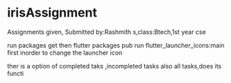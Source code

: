 # irisAssignment
Assignments given, Submitted by:Rashmith s,class:Btech,1st year cse

run
packages get 
then
flutter packages pub run flutter_launcher_icons:main
first inorder to change the launcher icon


ther is a option of completed taks ,incompleted tasks also all tasks,does its functi
